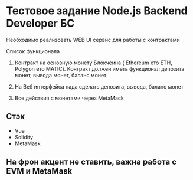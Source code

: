 # Тестовое задание Node.js Backend Developer БС

Необходимо реализовать WEB UI сервис для работы с контрактами

Список функционала
1. Контракт на основную монету Блокчеина ( Ethereum ето ETH, Polygon ето MATIC).
   Контракт должен иметь функционал депозита монет, вывода монет, баланс монет

2. На Веб интерфейса нада сделать депозита, вывода, баланс монет
3. Все действия с монетами через MetaMack

## Cтэк
- Vue
- Solidity
- MetaMask

## На фрон акцент не ставить, важна работа с EVM и MetaMask